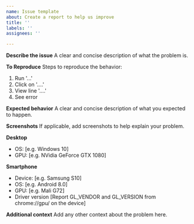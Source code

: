 ```yaml
---
name: Issue template
about: Create a report to help us improve
title: ''
labels: ''
assignees: ''

---
```


**Describe the issue**
A clear and concise description of what the problem is.

**To Reproduce**
Steps to reproduce the behavior:
1. Run '...'
2. Click on '....'
3. View line '....'
4. See error

**Expected behavior**
A clear and concise description of what you expected to happen.

**Screenshots**
If applicable, add screenshots to help explain your problem.

**Desktop**
 - OS: [e.g. Windows 10]
 - GPU: [e.g. NVidia GeForce GTX 1080]

**Smartphone**
 - Device: [e.g. Samsung S10]
 - OS: [e.g. Android 8.0]
 - GPU: [e.g. Mali G72]
 - Driver version [Report GL_VENDOR and GL_VERSION from chrome://gpu/ on the device]

**Additional context**
Add any other context about the problem here.

